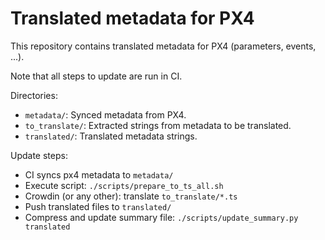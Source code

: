 # Translated metadata for PX4

This repository contains translated metadata for PX4 (parameters, events, ...).

Note that all steps to update are run in CI.

Directories:
- `metadata/`: Synced metadata from PX4.
- `to_translate/`: Extracted strings from metadata to be translated.
- `translated/`: Translated metadata strings.

Update steps:
- CI syncs px4 metadata to `metadata/`
- Execute script:
  `./scripts/prepare_to_ts_all.sh`
- Crowdin (or any other): translate `to_translate/*.ts`
- Push translated files to `translated/`
- Compress and update summary file:
  `./scripts/update_summary.py translated`

